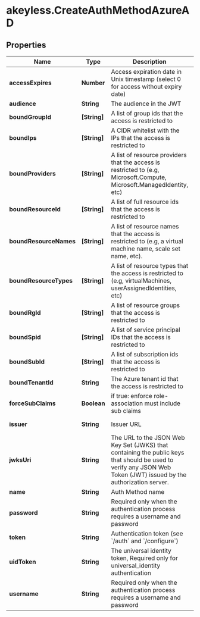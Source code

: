 # akeyless.CreateAuthMethodAzureAD

## Properties

Name | Type | Description | Notes
------------ | ------------- | ------------- | -------------
**accessExpires** | **Number** | Access expiration date in Unix timestamp (select 0 for access without expiry date) | [optional] [default to 0]
**audience** | **String** | The audience in the JWT | [optional] [default to &#39;https://management.azure.com/&#39;]
**boundGroupId** | **[String]** | A list of group ids that the access is restricted to | [optional] 
**boundIps** | **[String]** | A CIDR whitelist with the IPs that the access is restricted to | [optional] 
**boundProviders** | **[String]** | A list of resource providers that the access is restricted to (e.g, Microsoft.Compute, Microsoft.ManagedIdentity, etc) | [optional] 
**boundResourceId** | **[String]** | A list of full resource ids that the access is restricted to | [optional] 
**boundResourceNames** | **[String]** | A list of resource names that the access is restricted to (e.g, a virtual machine name, scale set name, etc). | [optional] 
**boundResourceTypes** | **[String]** | A list of resource types that the access is restricted to (e.g, virtualMachines, userAssignedIdentities, etc) | [optional] 
**boundRgId** | **[String]** | A list of resource groups that the access is restricted to | [optional] 
**boundSpid** | **[String]** | A list of service principal IDs that the access is restricted to | [optional] 
**boundSubId** | **[String]** | A list of subscription ids that the access is restricted to | [optional] 
**boundTenantId** | **String** | The Azure tenant id that the access is restricted to | 
**forceSubClaims** | **Boolean** | if true: enforce role-association must include sub claims | [optional] 
**issuer** | **String** | Issuer URL | [optional] [default to &#39;https://sts.windows.net/---bound_tenant_id---&#39;]
**jwksUri** | **String** | The URL to the JSON Web Key Set (JWKS) that containing the public keys that should be used to verify any JSON Web Token (JWT) issued by the authorization server. | [optional] [default to &#39;https://login.microsoftonline.com/common/discovery/keys&#39;]
**name** | **String** | Auth Method name | 
**password** | **String** | Required only when the authentication process requires a username and password | [optional] 
**token** | **String** | Authentication token (see &#x60;/auth&#x60; and &#x60;/configure&#x60;) | [optional] 
**uidToken** | **String** | The universal identity token, Required only for universal_identity authentication | [optional] 
**username** | **String** | Required only when the authentication process requires a username and password | [optional] 


